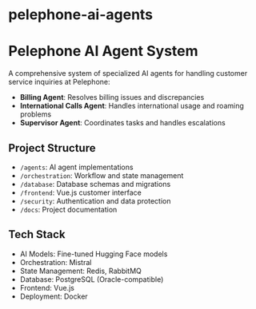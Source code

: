 # pelephone-ai-agents
# Pelephone AI Agent System

A comprehensive system of specialized AI agents for handling customer service inquiries at Pelephone:

- **Billing Agent**: Resolves billing issues and discrepancies
- **International Calls Agent**: Handles international usage and roaming problems
- **Supervisor Agent**: Coordinates tasks and handles escalations

## Project Structure
- `/agents`: AI agent implementations
- `/orchestration`: Workflow and state management
- `/database`: Database schemas and migrations
- `/frontend`: Vue.js customer interface
- `/security`: Authentication and data protection
- `/docs`: Project documentation

## Tech Stack
- AI Models: Fine-tuned Hugging Face models
- Orchestration: Mistral
- State Management: Redis, RabbitMQ
- Database: PostgreSQL (Oracle-compatible)
- Frontend: Vue.js
- Deployment: Docker
